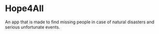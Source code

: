 # Hope4All
An app that is made to find missing people in case of natural disasters and serious unfortunate events.
